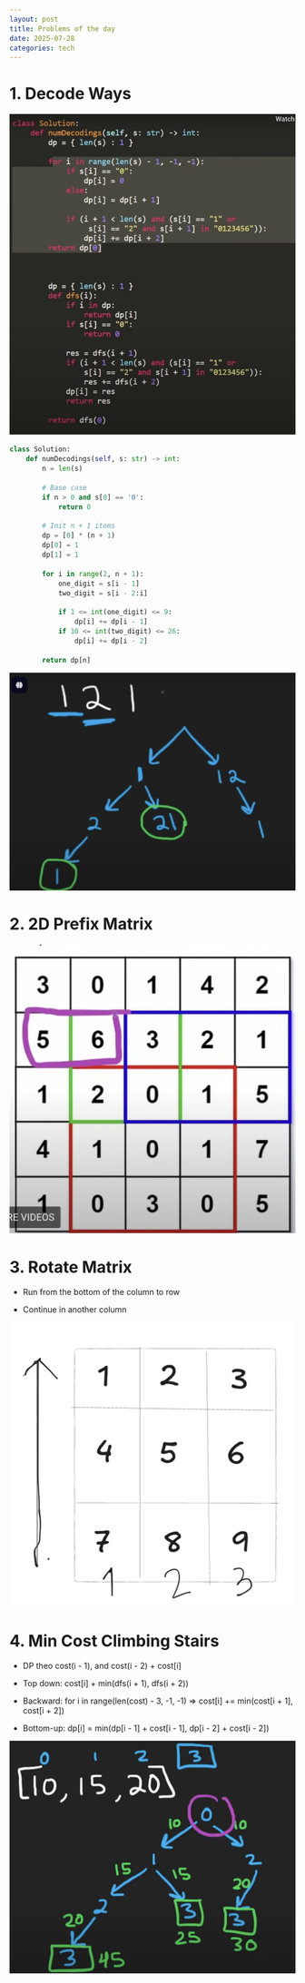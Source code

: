 ```yaml
---
layout: post
title: Problems of the day
date: 2025-07-28
categories: tech
---
```


# 1. Decode Ways

![](/images/Coding-Problems/decode-ways.png)

```python
class Solution:
    def numDecodings(self, s: str) -> int:
        n = len(s)

        # Base case
        if n > 0 and s[0] == '0':
            return 0

        # Init n + 1 items
        dp = [0] * (n + 1)
        dp[0] = 1
        dp[1] = 1

        for i in range(2, n + 1):
            one_digit = s[i - 1]
            two_digit = s[i - 2:i]

            if 1 <= int(one_digit) <= 9:
                dp[i] += dp[i - 1]
            if 10 <= int(two_digit) <= 26:
                dp[i] += dp[i - 2]

        return dp[n]
```

![](/images/Coding-Problems/decode-ways-magic.png)

# 2. 2D Prefix Matrix

![](/images/Coding-Problems/2d-prefix-magic.png)

# 3. Rotate Matrix

- Run from the bottom of the column to row

- Continue in another column

![](/images/Coding-Problems/rotate-matrix-magic.png)

# 4. Min Cost Climbing Stairs

- DP theo cost(i - 1), and cost(i - 2) + cost[i]

- Top down: cost[i] + min(dfs(i + 1), dfs(i + 2))

- Backward: for i in range(len(cost) - 3, -1, -1) => cost[i] += min(cost[i + 1], cost[i + 2])

- Bottom-up: dp[i] = min(dp[i - 1] + cost[i - 1], dp[i - 2] + cost[i - 2])

![](/images/Coding-Problems/climb-stair-magic.png)
